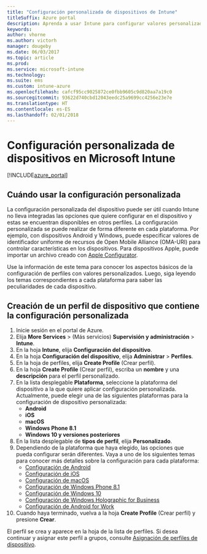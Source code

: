 ```yaml
---
title: "Configuración personalizada de dispositivos de Intune"
titleSuffix: Azure portal
description: Aprenda a usar Intune para configurar valores personalizados en los dispositivos que administra.
keywords: 
author: vhorne
ms.author: victorh
manager: dougeby
ms.date: 06/03/2017
ms.topic: article
ms.prod: 
ms.service: microsoft-intune
ms.technology: 
ms.suite: ems
ms.custom: intune-azure
ms.openlocfilehash: cafcf95cc9025872ce0fbb9605c9d820aa7a19c0
ms.sourcegitcommit: 93622d740cbd12043eedc25a9699cc4256e23e7e
ms.translationtype: HT
ms.contentlocale: es-ES
ms.lasthandoff: 02/01/2018
---
```

# <a name="how-to-configure-custom-device-settings-in-microsoft-intune"></a>Configuración personalizada de dispositivos en Microsoft Intune

[!INCLUDE[azure_portal](./includes/azure_portal.md)]

## <a name="when-to-use-custom-settings"></a>Cuándo usar la configuración personalizada

La configuración personalizada del dispositivo puede ser útil cuando Intune no lleva integradas las opciones que quiere configurar en el dispositivo y estas se encuentran disponibles en otros perfiles.
La configuración personalizada se puede realizar de forma diferente en cada plataforma. Por ejemplo, con dispositivos Android y Windows, puede especificar valores de identificador uniforme de recursos de Open Mobile Alliance (OMA-URI) para controlar características en los dispositivos. Para dispositivos Apple, puede importar un archivo creado con [Apple Configurator](https://itunes.apple.com/us/app/apple-configurator-2/id1037126344?mt=12).

Use la información de este tema para conocer los aspectos básicos de la configuración de perfiles con valores personalizados. Luego, siga leyendo los temas correspondientes a cada plataforma para saber las peculiaridades de cada dispositivo.

## <a name="create-a-device-profile-containing-custom-settings"></a>Creación de un perfil de dispositivo que contiene la configuración personalizada

1. Inicie sesión en el portal de Azure.
2. Elija **More Services** >  (Más servicios) **Supervisión y administración** > **Intune**.
3. En la hoja **Intune**, elija **Configuración del dispositivo**.
2. En la hoja **Configuración del dispositivo**, elija **Administrar** > **Perfiles**.
3. En la hoja de perfiles, elija **Create Profile** (Crear perfil).
4. En la hoja **Create Profile** (Crear perfil), escriba un **nombre** y una **descripción** para el perfil personalizado.
5. En la lista desplegable **Plataforma**, seleccione la plataforma del dispositivo a la que quiere aplicar configuración personalizada. Actualmente, puede elegir una de las siguientes plataformas para la configuración de dispositivo personalizada:
    - **Android**
    - **iOS**
    - **macOS**
    - **Windows Phone 8.1**
    - **Windows 10 y versiones posteriores**
6. En la lista desplegable de **tipos de perfil**, elija **Personalizado**.
7. Dependiendo de la plataforma que haya elegido, las opciones que pueda configurar serán diferentes. Vaya a uno de los siguientes temas para conocer más detalles sobre la configuración para cada plataforma:
    - [Configuración de Android](custom-settings-android.md)
    - [Configuración de iOS](custom-settings-ios.md)
    - [Configuración de macOS](custom-settings-macos.md)
    - [Configuración de Windows Phone 8.1](custom-settings-windows-phone-8-1.md)
    - [Configuración de Windows 10](custom-settings-windows-10.md)
    - [Configuración de Windows Holographic for Business](custom-settings-windows-holographic.md)
    - [Configuración de Android for Work](custom-settings-android-for-work.md)
8. Cuando haya terminado, vuelva a la hoja **Create Profile** (Crear perfil) y presione **Crear**.

El perfil se crea y aparece en la hoja de la lista de perfiles.
Si desea continuar y asignar este perfil a grupos, consulte [Asignación de perfiles de dispositivo](device-profile-assign.md).
